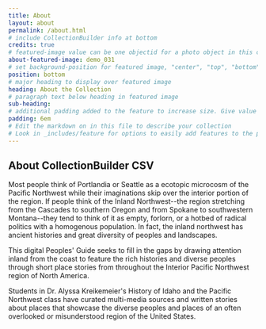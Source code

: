 ```yaml
---
title: About
layout: about
permalink: /about.html
# include CollectionBuilder info at bottom
credits: true
# featured-image value can be one objectid for a photo object in this collection, a relative path to an image in this project, or a full url to any image. If left blank, no featured image will appear at top of About page.
about-featured-image: demo_031
# set background-position for featured image, "center", "top", "bottom"
position: bottom
# major heading to display over featured image
heading: About the Collection
# paragraph text below heading in featured image
sub-heading: 
# additional padding added to the feature to increase size. Give value in em or px, e.g. "5em".
padding: 6em
# Edit the markdown on in this file to describe your collection
# Look in _includes/feature for options to easily add features to the page
---
```


## About CollectionBuilder CSV

Most people think of Portlandia or Seattle as a ecotopic microcosm of the Pacific Northwest while their imaginations skip over the interior portion of the region. If people think of the Inland Northwest--the region stretching from the Cascades to southern Oregon and from Spokane to southwestern Montana--they tend to think of it as empty, forlorn, or a hotbed of radical politics with a homogenous population. In fact, the inland northwest has ancient histories and great diversity of peoples and landscapes. 

This digital Peoples' Guide seeks to fill in the gaps by drawing attention inland from the coast to feature the rich histories and diverse peoples through short place stories from throughout the Interior Pacific Northwest region of North America. 

Students in Dr. Alyssa Kreikemeier's History of Idaho and the Pacific Northwest class have curated multi-media sources and written stories about places that showcase the diverse peoples and places of an often overlooked or misunderstood region of the United States.


